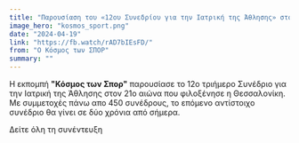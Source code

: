 ```yaml
---
title: "Παρουσίαση του «12ου Συνεδρίου για την Ιατρική της Άθλησης» στον 21ο αιώνα στην ΕΡΤ3"
image_hero: "kosmos_sport.png"
date: "2024-04-19"
link: "https://fb.watch/rAD7bIEsFD/"
from: "Ο Κόσμος των ΣΠΟΡ"
summary: ""
---
```



Η εκπομπή **"Κόσμος των Σπορ"** παρουσίασε το 12ο τριήμερο Συνέδριο για την Ιατρική της Άθλησης στον 21ο αιώνα που φιλοξένησε η Θεσσαλονίκη. Με συμμετοχές πάνω απο 450 συνέδρους, το επόμενο αντίστοιχο συνέδριο θα γίνει σε δύο χρόνια από σήμερα.


Δείτε όλη τη συνέντευξη
